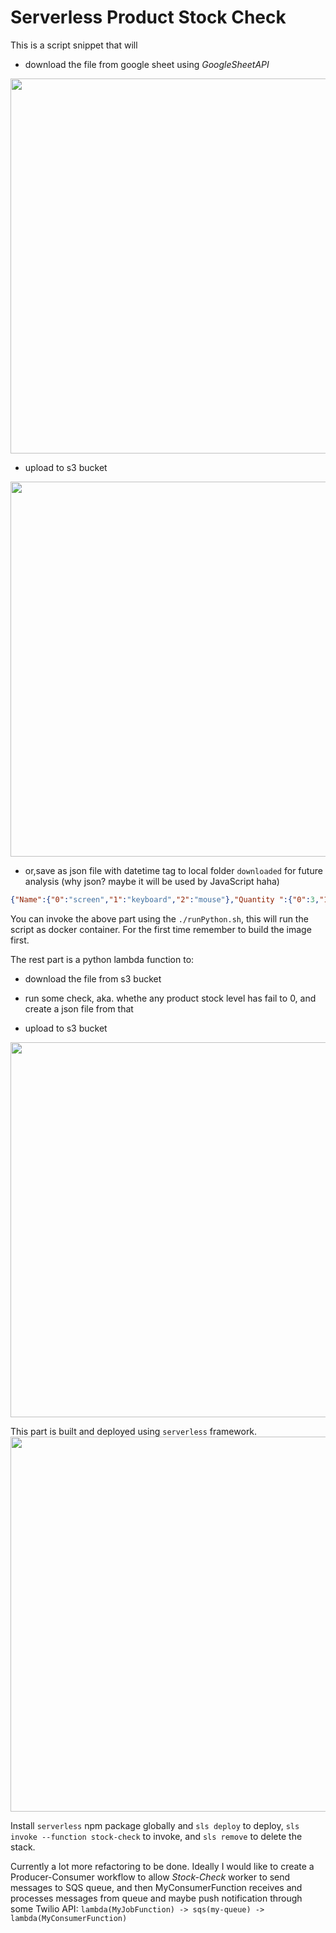 # Serverless Product Stock Check

This is a script snippet that will

- download the file from google sheet using _GoogleSheetAPI_
<img src="https://user-images.githubusercontent.com/29664811/108118059-b4c24280-7095-11eb-9ac2-ea640b0a8ab5.png" width="600">

- upload to s3 bucket
<img src="https://user-images.githubusercontent.com/29664811/108119220-61e98a80-7097-11eb-8986-1d2c236aac99.png" width="600">

- or,save as json file with datetime tag to local folder `downloaded` for future analysis (why json? maybe it will be used by JavaScript haha)
```json
{"Name":{"0":"screen","1":"keyboard","2":"mouse"},"Quantity ":{"0":3,"1":5,"2":10},"Vendor":{"0":"Elfi","1":"Julia","2":"Jone"},"Vendor_Email":{"0":"elfi@test.io","1":"julia@test.io","2":"jone@test.io"},"Attributes":{"0":"red","1":"blue","2":"yellow"}}
```
You can invoke the above part using the `./runPython.sh`, this will run the script as docker container. For the first time remember to build the image first.

The rest part is a python lambda function to:

- download the file from s3 bucket 

- run some check, aka. whethe any product stock level has fail to 0, and create a json file from that

- upload to s3 bucket 
<img src="https://user-images.githubusercontent.com/29664811/108118477-4df15900-7096-11eb-9176-45ff00047cdc.png" width="600">

This part is built and deployed using `serverless` framework.
<img src="https://user-images.githubusercontent.com/29664811/108119530-db817880-7097-11eb-8704-06c578bbf29c.png" width="600">

Install `serverless` npm package globally and `sls deploy` to deploy, `sls invoke --function stock-check` to invoke, and `sls remove` to delete the stack. 

Currently a lot more refactoring to be done. Ideally I would like to create a Producer-Consumer workflow to allow _Stock-Check_ worker to send messages to SQS queue,
and then MyConsumerFunction receives and processes messages from queue and maybe push notification through some Twilio API:
`lambda(MyJobFunction) -> sqs(my-queue) -> lambda(MyConsumerFunction)`

